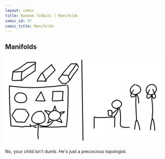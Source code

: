 ```yaml
---
layout: comic
title: Random Tidbits | Manifolds
comic_id: 57
comic_title: Manifolds
---
```


## Manifolds

![](/assets/images/57.png)

No, your child isn't dumb. He's just a precocious topologist.
